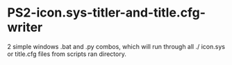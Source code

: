 # PS2-icon.sys-titler-and-title.cfg-writer
2 simple windows .bat and .py combos, which will run through all ./ icon.sys or title.cfg files from scripts ran directory.
